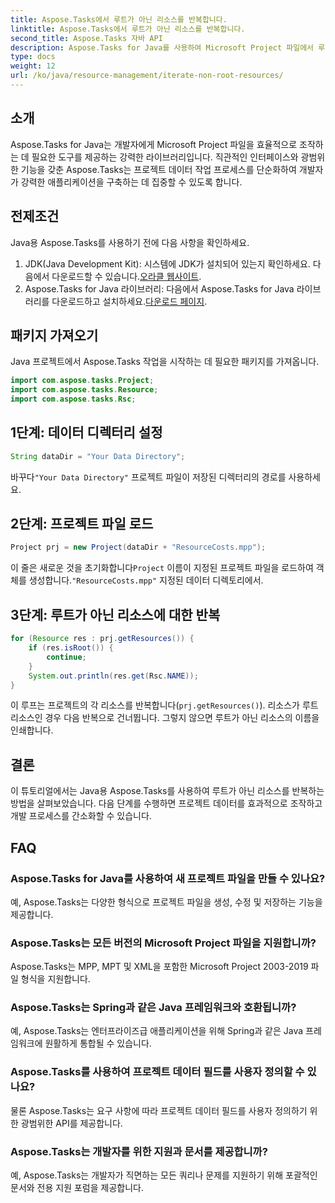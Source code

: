 ```yaml
---
title: Aspose.Tasks에서 루트가 아닌 리소스를 반복합니다.
linktitle: Aspose.Tasks에서 루트가 아닌 리소스를 반복합니다.
second_title: Aspose.Tasks 자바 API
description: Aspose.Tasks for Java를 사용하여 Microsoft Project 파일에서 루트가 아닌 리소스를 효율적으로 반복하는 방법을 알아보세요. 개발 프로세스를 강화하세요.
type: docs
weight: 12
url: /ko/java/resource-management/iterate-non-root-resources/
---
```

## 소개
Aspose.Tasks for Java는 개발자에게 Microsoft Project 파일을 효율적으로 조작하는 데 필요한 도구를 제공하는 강력한 라이브러리입니다. 직관적인 인터페이스와 광범위한 기능을 갖춘 Aspose.Tasks는 프로젝트 데이터 작업 프로세스를 단순화하여 개발자가 강력한 애플리케이션을 구축하는 데 집중할 수 있도록 합니다.
## 전제조건
Java용 Aspose.Tasks를 사용하기 전에 다음 사항을 확인하세요.
1.  JDK(Java Development Kit): 시스템에 JDK가 설치되어 있는지 확인하세요. 다음에서 다운로드할 수 있습니다.[오라클 웹사이트](https://www.oracle.com/java/technologies/javase-jdk11-downloads.html).
2. Aspose.Tasks for Java 라이브러리: 다음에서 Aspose.Tasks for Java 라이브러리를 다운로드하고 설치하세요.[다운로드 페이지](https://releases.aspose.com/tasks/java/).

## 패키지 가져오기
Java 프로젝트에서 Aspose.Tasks 작업을 시작하는 데 필요한 패키지를 가져옵니다.
```java
import com.aspose.tasks.Project;
import com.aspose.tasks.Resource;
import com.aspose.tasks.Rsc;
```

## 1단계: 데이터 디렉터리 설정
```java
String dataDir = "Your Data Directory";
```
 바꾸다`"Your Data Directory"` 프로젝트 파일이 저장된 디렉터리의 경로를 사용하세요.
## 2단계: 프로젝트 파일 로드
```java
Project prj = new Project(dataDir + "ResourceCosts.mpp");
```
 이 줄은 새로운 것을 초기화합니다`Project` 이름이 지정된 프로젝트 파일을 로드하여 객체를 생성합니다.`"ResourceCosts.mpp"` 지정된 데이터 디렉토리에서.
## 3단계: 루트가 아닌 리소스에 대한 반복
```java
for (Resource res : prj.getResources()) {
    if (res.isRoot()) {
        continue;
    }
    System.out.println(res.get(Rsc.NAME));
}
```
이 루프는 프로젝트의 각 리소스를 반복합니다(`prj.getResources()`). 리소스가 루트 리소스인 경우 다음 반복으로 건너뜁니다. 그렇지 않으면 루트가 아닌 리소스의 이름을 인쇄합니다.

## 결론
이 튜토리얼에서는 Java용 Aspose.Tasks를 사용하여 루트가 아닌 리소스를 반복하는 방법을 살펴보았습니다. 다음 단계를 수행하면 프로젝트 데이터를 효과적으로 조작하고 개발 프로세스를 간소화할 수 있습니다.
## FAQ
### Aspose.Tasks for Java를 사용하여 새 프로젝트 파일을 만들 수 있나요?
예, Aspose.Tasks는 다양한 형식으로 프로젝트 파일을 생성, 수정 및 저장하는 기능을 제공합니다.
### Aspose.Tasks는 모든 버전의 Microsoft Project 파일을 지원합니까?
Aspose.Tasks는 MPP, MPT 및 XML을 포함한 Microsoft Project 2003-2019 파일 형식을 지원합니다.
### Aspose.Tasks는 Spring과 같은 Java 프레임워크와 호환됩니까?
예, Aspose.Tasks는 엔터프라이즈급 애플리케이션을 위해 Spring과 같은 Java 프레임워크에 원활하게 통합될 수 있습니다.
### Aspose.Tasks를 사용하여 프로젝트 데이터 필드를 사용자 정의할 수 있나요?
물론 Aspose.Tasks는 요구 사항에 따라 프로젝트 데이터 필드를 사용자 정의하기 위한 광범위한 API를 제공합니다.
### Aspose.Tasks는 개발자를 위한 지원과 문서를 제공합니까?
예, Aspose.Tasks는 개발자가 직면하는 모든 쿼리나 문제를 지원하기 위해 포괄적인 문서와 전용 지원 포럼을 제공합니다.